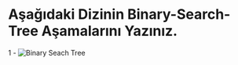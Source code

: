 # Aşağıdaki Dizinin Binary-Search-Tree Aşamalarını Yazınız.
1 - ![Binary Seach Tree](https://i.imgur.com/3ZtXxz9.png)